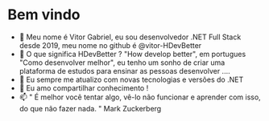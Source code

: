 
# Bem vindo

- 👋 Meu nome é Vitor Gabriel, eu sou desenvolvedor .NET Full Stack desde 2019, meu nome no github é @vitor-HDevBetter
- 👀 O que significa HDevBetter ? "How develop better", em portugues "Como desenvolver melhor", eu tenho um sonho de criar uma plataforma de estudos para ensinar as pessoas desenvolver ....
- 🌱 Eu sempre me atualizo com novas tecnologias e versões do .NET
- 💞️ Eu amo compartilhar conhecimento !
- 📫 " É melhor você tentar algo, vê-lo não funcionar e aprender com isso, do que não fazer nada. " Mark Zuckerberg

<!---
vitor-HDevBetter/vitor-HDevBetter is a ✨ special ✨ repository because its `README.md` (this file) appears on your GitHub profile.
You can click the Preview link to take a look at your changes.
--->
